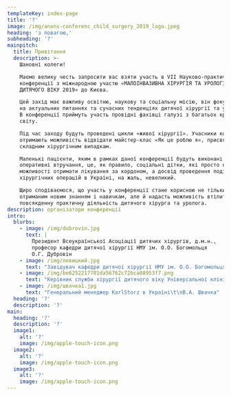 ```yaml
---
templateKey: index-page
title: '?'
image: /img/anons-conferenc_child_surgery_2019_logo.jpeg
heading: 'з повагою,'
subheading: '?'
mainpitch:
  title: Привітання
  description: >-
    Шановні колеги!

    Маємо велику честь запросити вас взяти участь в VII Науково-практичній
    конференції з міжнародною участю «МАЛОІНВАЗИВНА ХІРУРГІЯ ТА УРОЛОГІЯ
    ДИТЯЧОГО ВІКУ 2019» до Києва.

    Цей захід має важливу освітню, наукову та соціальну місію, він фокусується
    на актуальних питаннях та сучасних тенденціях дитячої хірургії та урології.
    В конференції приймуть участь провідні фахівці галузі з багатьох країн
    світу. 

    Під час заходу будуть проведені цикли «живої хірургії». Учасники конференції
    отримають можливість відвідати майстер-клас «Як це роблю я», присвячений
    складним хірургічним випадкам.

    Маленькі пацієнти, яким в рамках даної конференції будуть виконані
    оперативні втручання, це, як правило, соціальні дітки, які просто не мають
    можливості отримати лікування за кордоном, а досвід проведення подібних
    хірургічних операцій в Україні, на жаль, невеликий.

    Щиро сподіваємося, що участь у конференції стане корисною не тільки завдяки
    отриманим новим знанням і навичкам, але й надасть можливість втілити їх у
    повсякденну практичну діяльність дитячого хірурга та уролога.
description: організатори конференції
intro:
  blurbs:
    - image: /img/dubrovin.jpg
      text: |
        Президент Всеукраїнської Асоціації дитячих хірургів, д.м.н., 
        професор кафедри дитячої хірургії НМУ ім. О.О. Богомольця
        О.Г. Дубровін
    - image: /img/левицкий.jpg
      text: "Завідувач кафедри дитячої хірургії НМУ ім. О.О. Богомольця, \nд.м.н., професор\t\nА.Ф. Левицький \n"
    - image: /img/be6252217781da56762c72bca08953f7.png
      text: "Керівник служби хірургії дитячого віку Універсальної клініки «Оберіг», к.м.н., асистент кафедри дитячої хірургії НМУ ім. О.О. Богомольця\t\nО.С. Годік\n"
    - image: /img/швачка1.jpg
      text: "Генеральний менеджер KarlStorz в Україні\t\nВ.А. Швачка"
  heading: '?'
  description: '?'
main:
  heading: '?'
  description: '?'
  image1:
    alt: '?'
    image: /img/apple-touch-icon.png
  image2:
    alt: '?'
    image: /img/apple-touch-icon.png
  image3:
    alt: '?'
    image: /img/apple-touch-icon.png
---
```


